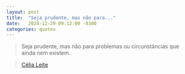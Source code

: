 ```yaml
---
layout: post
title:  "Seja prudente, mas não para..."
date:   2024-12-29 09:12:00 -0300
categories: quotes
---
```


>Seja prudente, mas não para problemas ou circunstâncias que ainda nem existem.

>[Célia Leite](https://www.instagram.com/p/CbhecyTO69F/)
